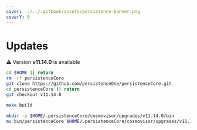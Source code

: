 ```yaml
---
cover: ../../.gitbook/assets/persistence-banner.png
coverY: 0
---
```


# Updates

⚠️ Version **v11.14.0** is available

```bash
cd $HOME || return
rm -rf persistenceCore
git clone https://github.com/persistenceOne/persistenceCore.git
cd persistenceCore || return
git checkout v11.14.0

make build

mkdir -p $HOME/.persistenceCore/cosmovisor/upgrades/v11.14.0/bin
mv bin/persistenceCore $HOME/.persistenceCore/cosmovisor/upgrades/v11.14.0/bin/
```
